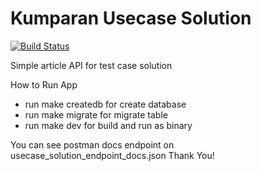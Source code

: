 # Kumparan Usecase Solution


[![Build Status](https://travis-ci.org/joemccann/dillinger.svg?branch=master)](https://travis-ci.org/joemccann/dillinger)

Simple article API for test case solution

How to Run App
- run make createdb for create database
- run make migrate for migrate table
- run make dev for build and run as binary

You can see postman docs endpoint on usecase_solution_endpoint_docs.json
Thank You!